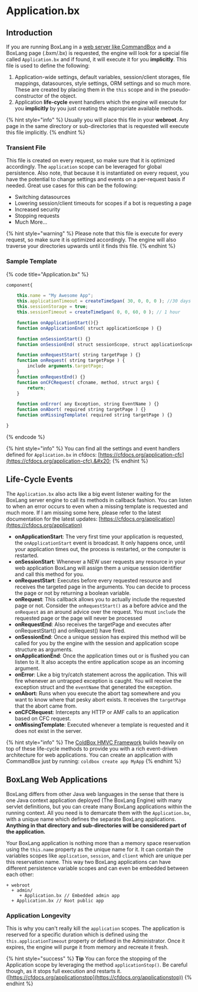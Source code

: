 # Application.bx

## Introduction

If you are running BoxLang in a [web server like CommandBox](https://commandbox.ortusbooks.com/embedded-server) and a BoxLang page (.bxm/.bx)  is requested, the engine will look for a special file called `Application.bx` and if found, it will execute it for you **implicitly**.  This file is used to define the following:

1. Application-wide settings, default variables, session/client storages, file mappings, datasources, style settings, ORM settings and so much more. These are created by placing them in the `this` scope and in the pseudo-constructor of the object.
2. Application **life-cycle** event handlers which the engine will execute for you **implicitly** by you just creating the appropriate available methods.

{% hint style="info" %}
Usually you will place this file in your **webroot**.  Any page in the same directory or sub-directories that is requested will execute this file implicitly.
{% endhint %}

### Transient File

This file is created on every request, so make sure that it is optimized accordingly.  The `application` scope can be leveraged for global persistence.  Also note, that because it is instantiated on every request, you have the potential to change settings and events on a per-request basis if needed.  Great use cases for this can be the following:

* Switching datasources
* Lowering session/client timeouts for scopes if a bot is requesting a page
* Increased security
* Stopping requests
* Much More...

{% hint style="warning" %}
Please note that this file is execute for every request, so make sure it is optimized accordingly.  The engine will also traverse your directories upwards until it finds this file.
{% endhint %}

### Sample Template

{% code title="Application.bx" %}
```javascript
component{

    this.name = "My Awesome App";
    this.applicationTimeout = createTimeSpan( 30, 0, 0, 0 ); //30 days
    this.sessionStorage = true;
    this.sessionTimeout = createTimeSpan( 0, 0, 60, 0 ); // 1 hour

    function onApplicationStart(){}
    function onApplicationEnd( struct applicationScope ) {}

    function onSessionStart() {}
    function onSessionEnd( struct sessionScope, struct applicationScope ) {}

    function onRequestStart( string targetPage ) {}
    function onRequest( string targetPage ) {
        include arguments.targetPage;
    }
    function onRequestEnd() {}
    function onCFCRequest( cfcname, method, struct args) {
        return;
    }

    function onError( any Exception, string EventName ) {}
    function onAbort( required string targetPage ) {}
    function onMissingTemplate( required string targetPage ) {}

}
```
{% endcode %}

{% hint style="info" %}
You can find all the settings and event handlers defined for `Application.bx` in cfdocs: [https://cfdocs.org/application-cfc](https://cfdocs.org/application-cfc).&#x20;
{% endhint %}

## Life-Cycle Events

The `Application.bx` also acts like a big event listener waiting for the BoxLang server engine to call its methods in callback fashion.  You can listen to when an error occurs to even when a missing template is requested and much more.  If I am missing some here, please refer to the latest documentation for the latest updates: [https://cfdocs.org/application](https://cfdocs.org/application)

* **onApplicationStart**: The very first time your application is requested, the `onApplicationStart` event is broadcast. It only happens once, until your application times out, the process is restarted, or the computer is restarted.
* **onSessionStart**: Whenever a NEW user requests any resource in your web application BoxLang will assign them a unique session identifier and call this method for you.
* **onRequestStart**: Executes before every requested resource and receives the targeted page in the arguments.  You can decide to process the page or not by returning a boolean variable.
* **onRequest**: This callback allows you to actually include the requested page or not. Consider the `onRequestStart()` as a before advice and the `onRequest` as an around advice over the request. You must `include` the requested page or the page will never be processed
* **onRequestEnd**: Also receives the targetPage and executes after onRequestStart() and onRequest() have fired.
* **onSessionEnd**: Once a unique session has expired this method will be called for you by the engine with the session and application scope structure as arguments.
* **onApplicationEnd**: Once the application times out or is flushed you can listen to it. It also accepts the entire application scope as an incoming argument.
* **onError**: Like a big try/catch statement across the application.  This will fire whenever an untrapped exception is caught.  You will receive the exception struct and the `eventName` that generated the exception.
* **onAbort:** Runs when you execute the abort tag somewhere and you want to know where that pesky abort exists. It receives the `targetPage` that the abort came from.
* **onCFCRequest**: Intercepts any HTTP or AMF calls to an application based on CFC request.
*   **onMissingTemplate**: Executed whenever a template is requested and it does not exist in the server.



{% hint style="info" %}
The [ColdBox HMVC Framework](https://www.coldbox.org) builds heavily on top of these life-cycle methods to provide you with a rich event-driven architecture for web applications. You can create an application with CommandBox just by running: `coldbox create app MyApp`
{% endhint %}

## BoxLang Web Applications

BoxLang differs from other Java web languages in the sense that there is one Java context application deployed (The BoxLang Engine) with many servlet definitions, but you can create many BoxLang applications within the running context.  All you need is to demarcate them with the `Application.bx`, with a unique name which defines the separate BoxLang applications.  **Anything in that directory and sub-directories will be considered part of the application.**

Your BoxLang application is nothing more than a memory space reservation using the `this.name` property as the unique name for it.  It can contain the variables scopes like `application`, `session`, and `client` which are unique per this reservation name. This way two BoxLang applications can have different persistence variable scopes and can even be embedded between each other:

```
+ webroot
  + admin/
     + Application.bx // Embedded admin app
  + Application.bx // Root public app
```

### Application Longevity

This is why you can't really kill the `application` scopes. The application is reserved for a specific duration which is defined using the `this.applicationTimeout` property or defined in the Administrator. Once it expires, the engine will purge it from memory and recreate it fresh.

{% hint style="success" %}
**Tip** You can force the stopping of the Application scope by leveraging the method `applicationStop()`.  Be careful though, as it stops full execution and restarts it. ([https://cfdocs.org/applicationstop](https://cfdocs.org/applicationstop))
{% endhint %}
